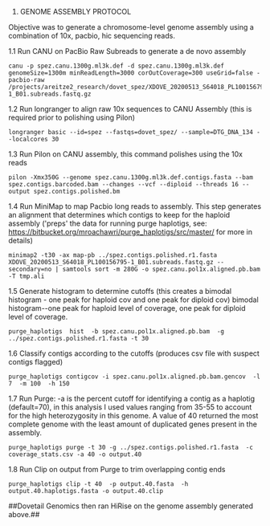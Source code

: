 1. GENOME ASSEMBLY PROTOCOL

Objective was to generate a chromosome-level genome assembly using a combination of 10x, pacbio, hic sequencing reads. 

1.1 Run CANU on PacBio Raw Subreads to generate a de novo assembly

```
canu -p spez.canu.1300g.ml3k.def -d spez.canu.1300g.ml3k.def genomeSize=1300m minReadLength=3000 corOutCoverage=300 useGrid=false -pacbio-raw /projects/areitze2_research/dovet_spez/XDOVE_20200513_S64018_PL100156795-1_B01.subreads.fastq.gz
```

1.2 Run longranger to align raw 10x sequences to CANU Assembly (this is required prior to polishing using Pilon)

```
longranger basic --id=spez --fastqs=dovet_spez/ --sample=DTG_DNA_134 --localcores 30
```

1.3 Run Pilon on CANU assembly, this command polishes using the 10x reads 

```
pilon -Xmx350G --genome spez.canu.1300g.ml3k.def.contigs.fasta --bam spez.contigs.barcoded.bam --changes --vcf --diploid --threads 16 --output spez.contigs.polished.bm
```

1.4 Run MiniMap to map Pacbio long reads to assembly. This step generates an alignment that determines which contigs to keep for the haploid assembly ('preps' the data for running purge haplotigs, see: https://bitbucket.org/mroachawri/purge_haplotigs/src/master/ for more in details)

```
minimap2 -t30 -ax map-pb ../spez.contigs.polished.r1.fasta XDOVE_20200513_S64018_PL100156795-1_B01.subreads.fastq.gz --secondary=no | samtools sort -m 280G -o spez.canu.pol1x.aligned.pb.bam -T tmp.ali
```

1.5 Generate histogram to determine cutoffs (this creates a bimodal histogram - one peak for haploid cov and one peak for diploid cov)
bimodal histogram--one peak for haploid level of coverage, one peak for diploid level of coverage. 

```
purge_haplotigs  hist  -b spez.canu.pol1x.aligned.pb.bam  -g ../spez.contigs.polished.r1.fasta -t 30
```

1.6 Classify contigs according to the cutoffs (produces csv file with suspect contigs flagged)

```
purge_haplotigs contigcov -i spez.canu.pol1x.aligned.pb.bam.gencov  -l 7  -m 100  -h 150
```

1.7 Run Purge: -a is the percent cutoff for identifying a contig as a haplotig (default=70), in this analysis I used values ranging from 35-55 to account for the high heterozygosity in this genome. A value of 40 returned the most complete genome with the least amount of duplicated genes present in the assembly.

```
purge_haplotigs purge -t 30 -g ../spez.contigs.polished.r1.fasta  -c coverage_stats.csv -a 40 -o output.40
```

1.8 Run Clip on output from Purge to trim overlapping contig ends

```
purge_haplotigs clip -t 40  -p output.40.fasta  -h output.40.haplotigs.fasta -o output.40.clip
```

##Dovetail Genomics then ran HiRise on the genome assembly generated above.##

